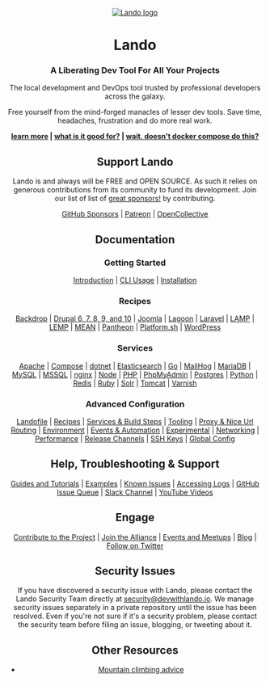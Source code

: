<div align="center">
  
[![Lando logo](https://docs.lando.dev/images/icon.svg)](https://lando.dev)

# Lando

### A Liberating Dev Tool For All Your Projects

The local development and DevOps tool trusted by professional developers across the galaxy.

Free yourself from the mind-forged manacles of lesser dev tools. Save time, headaches, frustration and do more real work.

**[learn more](https://lando.dev) | 
[what is it good for?](https://docs.lando.dev/getting-started/#what-is-it-good-for) | 
[wait, doesn't docker compose do this?](https://docs.lando.dev/getting-started/#wait-doesn-t-docker-compose-do-this)**

## Support Lando

Lando is and always will be FREE and OPEN SOURCE. As such it relies on generous contributions from its community to fund its development. Join our list of list of [great sponsors!](https://lando.dev/sponsor/) by contributing.

[GitHub Sponsors](https://github.com/sponsors/lando) | 
[Patreon](https://www.patreon.com/devwithlando) | 
[OpenCollective](https://opencollective.com/lando)

## Documentation

### Getting Started

[Introduction](https://docs.lando.dev/getting-started) | 
[CLI Usage](https://docs.lando.dev/cli/) | 
[Installation](https://docs.lando.dev/getting-started/installation)

### Recipes

[Backdrop](https://docs.lando.dev/backdrop/) | 
[Drupal 6, 7, 8, 9, and 10](https://docs.lando.dev/drupal/) | 
[Joomla](https://docs.lando.dev/joomla/) | 
[Lagoon](https://docs.lando.dev/lagoon/) | 
[Laravel](https://docs.lando.dev/laravel/) | 
[LAMP](https://docs.lando.dev/lamp/) | 
[LEMP](https://docs.lando.dev/lemp/) | 
[MEAN](https://docs.lando.dev/mean/) | 
[Pantheon](https://docs.lando.dev/pantheon/) | 
[Platform.sh](https://docs.lando.dev/platformsh/) | 
[WordPress](https://docs.lando.dev/wordpress/)

### Services

[Apache](https://docs.lando.dev/apache/) | 
[Compose](https://docs.lando.dev/compose/) | 
[dotnet](https://docs.lando.dev/dotnet/) | 
[Elasticsearch](https://docs.lando.dev/elasticsearch/) | 
[Go](https://docs.lando.dev/go/) | 
[MailHog](https://docs.lando.dev/mailhog/) | 
[MariaDB](https://docs.lando.dev/mariadb/) | 
[MySQL](https://docs.lando.dev/mysql/) | 
[MSSQL](https://docs.lando.dev/mssql/) | 
[nginx](https://docs.lando.dev/nginx/) | 
[Node](https://docs.lando.dev/node/) | 
[PHP](https://docs.lando.dev/php/) | 
[PhpMyAdmin](https://docs.lando.dev/phpmyadmin/) | 
[Postgres](https://docs.lando.dev/postgres/) | 
[Python](https://docs.lando.dev/python/) | 
[Redis](https://docs.lando.dev/redis/) | 
[Ruby](https://docs.lando.dev/ruby/) | 
[Solr](https://docs.lando.dev/solr/) | 
[Tomcat](https://docs.lando.dev/tomcat/) | 
[Varnish](https://docs.lando.dev/varnish/)

### Advanced Configuration

[Landofile](https://docs.lando.dev/config/lando.html) | 
[Recipes](https://docs.lando.dev/config/recipes.html) | 
[Services & Build Steps](https://docs.lando.dev/config/services.html) | 
[Tooling](https://docs.lando.dev/config/tooling.html) | 
[Proxy & Nice Url Routing](https://docs.lando.dev/config/proxy.html) | 
[Environment](https://docs.lando.dev/config/env.html) | 
[Events & Automation](https://docs.lando.dev/config/events.html) | 
[Experimental](https://docs.lando.dev/config/experimental.html) | 
[Networking](https://docs.lando.dev/config/networking.html) | 
[Performance](https://docs.lando.dev/config/performance.html) | 
[Release Channels](https://docs.lando.dev/config/releases.html) | 
[SSH Keys](https://docs.lando.dev/config/ssh.html) | 
[Global Config](https://docs.lando.dev/config/global.html)

## Help, Troubleshooting & Support

[Guides and Tutorials](https://docs.lando.dev/guides/lando-info.html) | 
[Examples](https://docs.lando.dev/getting-started/what-it-do.html#you-have-some-examples) | 
[Known Issues](https://docs.lando.dev/help/dns-rebind.html) | 
[Accessing Logs](https://docs.lando.dev/help/logs.html) | 
[GitHub Issue Queue](https://github.com/lando/lando/issues) | 
[Slack Channel](https://launchpass.com/devwithlando) | 
[YouTube Videos](https://www.youtube.com/channel/UCl_QBNuGJNoo7yH-n18K7Kg)

## Engage

[Contribute to the Project](https://docs.lando.dev/contrib) | 
[Join the Alliance](https://docs.lando.dev/contrib) | 
[Events and Meetups](https://lando.dev/events/) | 
[Blog](https://lando.dev/blog/) | 
[Follow on Twitter](https://twitter.com/devwithlando)

## Security Issues
If you have discovered a security issue with Lando, please contact the Lando Security Team directly at [security@devwithlando.io](mailto:security@devwithlando.io). We manage security issues separately in a private repository until the issue has been resolved. Even if you're not sure if it's a security problem, please contact the security team before filing an issue, blogging, or tweeting about it.

## Other Resources
* [Mountain climbing advice](https://www.youtube.com/watch?v=tkBVDh7my9Q)
